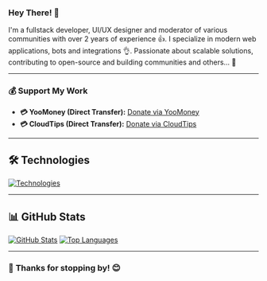 ### Hey There! 👋   
I'm a fullstack developer, UI/UX designer and moderator of various communities with over 2 years of experience 👍. I specialize in modern web applications, bots and integrations 👌. Passionate about scalable solutions, contributing to open-source and building communities and others... 🤗

---
### 💰 **Support My Work**   
- **:credit_card: YooMoney (Direct Transfer):** [Donate via YooMoney](https://yoomoney.ru/to/4100119041738297)
- **:credit_card: CloudTips (Direct Transfer):** [Donate via CloudTips](https://pay.cloudtips.ru/p/7b23ed61)   

---

## 🛠 **Technologies**   
[![Technologies](https://skillicons.dev/icons?i=nodejs,pycharm,vscode,discordjs,postgres,redis,supabase,githubactions,flask,express,fastapi,git,docker,prisma,discord&theme=dark)](#)   

---

## 📊 **GitHub Stats**   
[![GitHub Stats](https://github-readme-stats.vercel.app/api?username=lunarixieldev&theme=rose_pine&count_private=true&hide_border=true&line_height=20&show_icons=true)](https://github.com/lunarixieldev) 
[![Top Languages](https://github-readme-stats.vercel.app/api/top-langs/?username=lunarixieldev&layout=compact&theme=rose_pine&count_private=true&hide_border=true)](https://github.com/lunarixieldev)   

---

### 🎉 **Thanks for stopping by!** 😊
